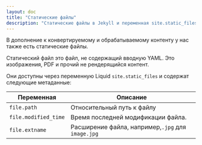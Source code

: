 ```yaml
---
layout: doc
title: "Статические файлы"
description: "Статические файлы в Jekyll и переменная site.static_files для работы с ними."
---
```

В дополнение к конвертируемому и обрабатываемому контенту у нас также есть статические файлы.

Статический файл это файл, не содержащий вводную YAML. Это изображения, PDF и прочий не рендерящийся контент.

Они доступны через переменную Liquid `site.static_files` и содержат следующие метаданные:

Переменная |Описание
-----------|--------
`file.path` | Относительный путь к файлу
`file.modified_time` |Время последней модификации файла.
`file.extname` | Расширение файла, например,`.jpg` для `image.jpg `
